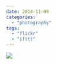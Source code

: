 ```yaml
---
date: 2014-11-09
categories: 
  - "photography"
tags: 
  - "flickr"
  - "ifttt"
---
```


![](https://farm8.staticflickr.com/7573/15745439372_47d739362e_b.jpg)
